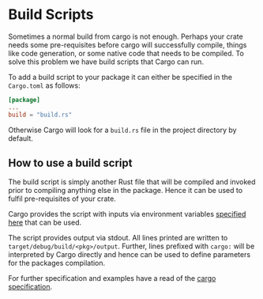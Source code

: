 # Build Scripts

Sometimes a normal build from cargo is not enough. Perhaps your crate needs some
pre-requisites before cargo will successfully compile, things like code
generation, or some native code that needs to be compiled. To solve this problem
we have build scripts that Cargo can run.

To add a build script to your package it can either be specified in the
`Cargo.toml` as follows:

```toml
[package]
...
build = "build.rs"
```

Otherwise Cargo will look for a `build.rs` file in the project directory by
default.

## How to use a build script

The build script is simply another Rust file that will be compiled and invoked
prior to compiling anything else in the package. Hence it can be used to fulfil
pre-requisites of your crate.

Cargo provides the script with inputs via environment variables [specified
here] that can be used.

The script provides output via stdout. All lines printed are written to
`target/debug/build/<pkg>/output`. Further, lines prefixed with `cargo:` will be
interpreted by Cargo directly and hence can be used to define parameters for the
packages compilation.

For further specification and examples have a read of the [cargo specification].

[specified here]: https://doc.rust-lang.org/cargo/reference/environment-variables.html#environment-variables-cargo-sets-for-build-scripts

[cargo specification]: https://doc.rust-lang.org/cargo/reference/build-scripts.html